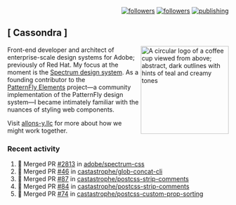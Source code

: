 <p align="right"><a rel="me" href="https://front-end.social/@castastrophe">
    <img alt="followers" title="Follow me on Mastodon" src="https://img.shields.io/mastodon/follow/109297102751309835?domain=https%3A%2F%2Ffront-end.social&label=Follow&logo=mastodon&logoColor=white&style=for-the-badge&labelColor=008080&color=006969"/></a>
  <a href="https://codepen.io/castastrophe/">
    <img alt="followers" title="Follow me on CodePen" src="https://img.shields.io/badge/23-1?color=640464&labelColor=7c007c&style=for-the-badge&logo=codepen&label=Follow"/></a>
<a href="https://castastrophe.medium.com/">
    <img alt="publishing" title="View articles on Medium" src="https://img.shields.io/badge/107-1?color=666&labelColor=444&label=subscribe&logo=medium&logoColor=white&style=for-the-badge"/></a>
</p>

## [&nbsp;Cassondra&nbsp;]

<img align="right" src="https://github-production-user-asset-6210df.s3.amazonaws.com/1840295/253016758-ba468774-1cd3-42c2-8f43-947b5eeb5edf.png" height="200" alt="A circular logo of a coffee cup viewed from above; abstract, dark outlines with hints of teal and creamy tones">

Front-end developer and architect of enterprise-scale design systems for Adobe; previously of Red Hat. My focus at the moment is the [Spectrum design system](https://github.com/adobe/spectrum-css). As a founding contributor to the [PatternFly&nbsp;Elements](https://github.com/patternfly/patternfly-elements) project&mdash;a community implementation of the PatternFly design system&mdash;I became intimately familiar with the nuances of styling web components.

Visit [allons-y.llc](http://allons-y.llc/) for more about how we might work together.

### Recent activity

<!--START_SECTION:activity-->
1. 🎉 Merged PR [#2813](https://github.com/adobe/spectrum-css/pull/2813) in [adobe/spectrum-css](https://github.com/adobe/spectrum-css)
2. 🎉 Merged PR [#46](https://github.com/castastrophe/glob-concat-cli/pull/46) in [castastrophe/glob-concat-cli](https://github.com/castastrophe/glob-concat-cli)
3. 🎉 Merged PR [#87](https://github.com/castastrophe/postcss-strip-comments/pull/87) in [castastrophe/postcss-strip-comments](https://github.com/castastrophe/postcss-strip-comments)
4. 🎉 Merged PR [#84](https://github.com/castastrophe/postcss-strip-comments/pull/84) in [castastrophe/postcss-strip-comments](https://github.com/castastrophe/postcss-strip-comments)
5. 🎉 Merged PR [#74](https://github.com/castastrophe/postcss-custom-prop-sorting/pull/74) in [castastrophe/postcss-custom-prop-sorting](https://github.com/castastrophe/postcss-custom-prop-sorting)
<!--END_SECTION:activity-->
